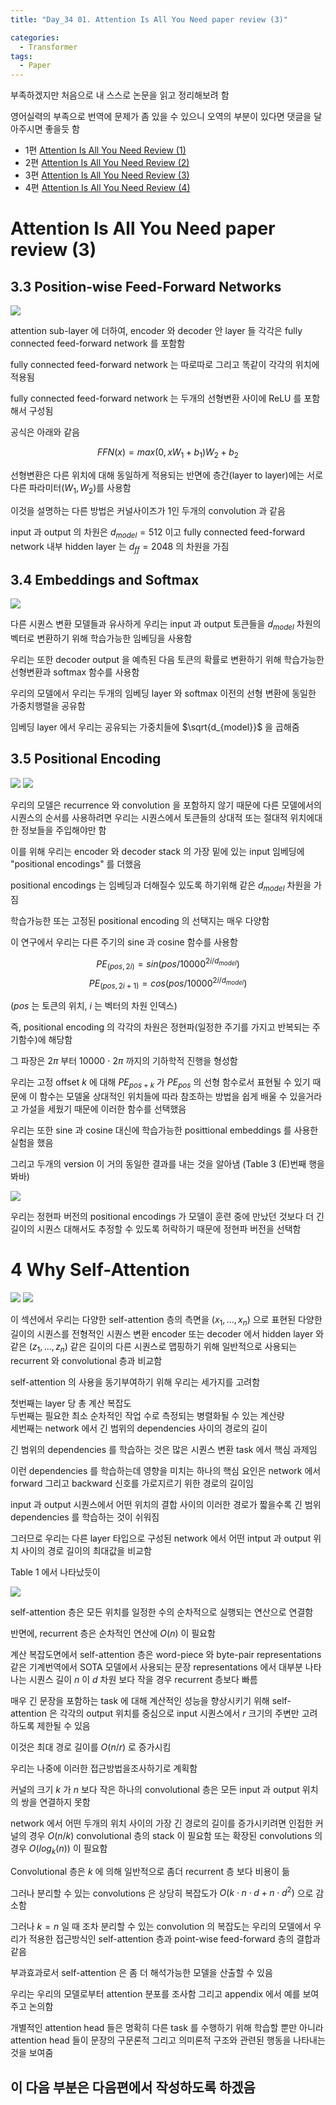 ```yaml
---
title: "Day_34 01. Attention Is All You Need paper review (3)"

categories:
  - Transformer
tags:
  - Paper
---
```


부족하겠지만 처음으로 내 스스로 논문을 읽고 정리해보려 함

영어실력의 부족으로 번역에 문제가 좀 있을 수 있으니 오역의 부분이 있다면 댓글을 달아주시면 좋을듯 함
  
- 1편 [Attention Is All You Need Review (1)]({{site.url}}/boostcamp_ai_tech/week_7/day_32/01.-Attention-Is-All-You-Need-paper-reveiw-(1)/)
- 2편 [Attention Is All You Need Review (2)]({{site.url}}/boostcamp_ai_tech/week_7/day_33/01.-Attention-Is-All-You-Need-paper-reveiw-(2)/)
- 3편 [Attention Is All You Need Review (3)]({{site.url}}/boostcamp_ai_tech/week_7/day_34/01.-Attention-Is-All-You-Need-paper-reveiw-(3)/)
- 4편 [Attention Is All You Need Review (4)]({{site.url}}/boostcamp_ai_tech/week_8/day_36/01.-Attention-Is-All-You-Need-paper-reveiw-(4)/)

# Attention Is All You Need paper review (3)

## 3.3 Position-wise Feed-Forward Networks

![]({{site.url}}/assets/images/boostcamp/ebc64d37.png)

attention sub-layer 에 더하여, encoder 와 decoder 안 layer 들 각각은 fully connected feed-forward network 를 포함함

fully connected feed-forward network 는 따로따로 그리고 똑같이 각각의 위치에 적용됨

fully connected feed-forward network 는 두개의 선형변환 사이에 ReLU 를 포함해서 구성됨

공식은 아래와 같음

$$FFN(x) = max(0, xW_1 + b_1)W_2 + b_2$$

선형변환은 다른 위치에 대해 동일하게 적용되는 반면에 층간(layer to layer)에는 서로 다른 파라미터($W_1, W_2$)를 사용함

이것을 설명하는 다른 방법은 커널사이즈가 1인 두개의 convolution 과 같음

input 과 output 의 차원은 $d_{model} = 512$ 이고 fully connected feed-forward network 내부 hidden layer 는
$d_{ff} = 2048$ 의 차원을 가짐

## 3.4 Embeddings and Softmax

![]({{site.url}}/assets/images/boostcamp/fbdf2cc1.png)

다른 시퀀스 변환 모델들과 유사하게 우리는 input 과 output 토큰들을 $d_{model}$ 차원의 벡터로 변환하기 위해 학습가능한 임베딩을
사용함

우리는 또한 decoder output 을 예측된 다음 토큰의 확률로 변환하기 위해 학습가능한 선형변환과 softmax 함수를 사용함

우리의 모델에서 우리는 두개의 임베딩 layer 와 softmax 이전의 선형 변환에 동일한 가중치행렬을 공유함

임베딩 layer 에서 우리는 공유되는 가중치들에 $\sqrt{d_{model}}$ 을 곱해줌

## 3.5 Positional Encoding

![]({{site.url}}/assets/images/boostcamp/e2340047.png)
![]({{site.url}}/assets/images/boostcamp/668d337c.png)

우리의 모델은 recurrence 와 convolution 을 포함하지 않기 때문에 다른 모델에서의 시퀀스의 순서를 사용하려면 
우리는 시퀀스에서 토큰들의 상대적 또는 절대적 위치에대한 정보들을 주입해야만 함

이를 위해 우리는 encoder 와 decoder stack 의 가장 밑에 있는 input 임베딩에 "positional encodings" 를 더했음

positional encodings 는 임베딩과 더해질수 있도록 하기위해 같은 $d_{model}$ 차원을 가짐

학습가능한 또는 고정된 positional encoding 의 선택지는 매우 다양함

이 연구에서 우리는 다른 주기의 sine 과 cosine 함수를 사용함

$$ PE_{(pos, 2i)} = sin(pos/10000^{2i/d_{model}}) $$
$$ PE_{(pos, 2i+1)} = cos(pos/10000^{2i/d_{model}}) $$

($pos$ 는 토큰의 위치, $i$ 는 벡터의 차원 인덱스)

즉, positional encoding 의 각각의 차원은 정현파(일정한 주기를 가지고 반복되는 주기함수)에 해당함

그 파장은 2$\pi$ 부터 10000 $\cdot$ 2$\pi$ 까지의 기하학적 진행을 형성함

우리는 고정 offset $k$ 에 대해 $PE_{pos+k}$ 가 $PE_{pos}$ 의 선형 함수로서 표현될 수 있기 때문에 
이 함수는 모델울 상대적인 위치들에 따라 참조하는 방법을 쉽게 배울 수 있을거라고 가설을 세웠기 때문에 이러한 함수를 선택했음

우리는 또한 sine 과 cosine 대신에 학습가능한 posittional embeddings 를 사용한 실험을 했음

그리고 두개의 version 이 거의 동일한 결과를 내는 것을 알아냄 (Table 3 (E)번째 행을 봐바)

![]({{site.url}}/assets/images/boostcamp/0b3e11de.png)

우리는 정현파 버전의 positional encodings 가 모델이 훈련 중에 만났던 것보다 더 긴 길이의 시퀀스 대해서도 추정할 수 있도록
허락하기 때문에 정현파 버전을 선택함

# 4 Why Self-Attention

![]({{site.url}}/assets/images/boostcamp/622e0dc4.png)
![]({{site.url}}/assets/images/boostcamp/231357a1.png)

이 섹션에서 우리는 다양한 self-attention 층의 측면을 $(x_1, ..., x_n)$ 으로 표현된 다양한길이의 시퀀스를
전형적인 시퀀스 변환 encoder 또는 decoder 에서 hidden layer 와 같은 $(z_1, ..., z_n)$ 같은 길이의 다른 시퀀스로 맵핑하기 위해 
일반적으로 사용되는 recurrent 와 convolutional 층과 비교함

self-attention 의 사용을 동기부여하기 위해 우리는 세가지를 고려함

첫번째는 layer 당 총 계산 복잡도  
두번째는 필요한 최소 순차적인 작업 수로 측정되는 병렬화될 수 있는 계산량  
세번째는 network 에서 긴 범위의 dependencies 사이의 경로의 길이

긴 범위의 dependencies 를 학습하는 것은 많은 시퀀스 변환 task 에서 핵심 과제임

이런 dependencies 를 학습하는데 영향을 미치는 하나의 핵심 요인은 network 에서 forward 그리고 backward 신호를 
가로지르기 위한 경로의 길이임

input 과 output 시퀀스에서 어떤 위치의 결합 사이의 이러한 경로가 짧을수록 긴 범위 dependencies 를 학습하는 것이 쉬워짐

그러므로 우리는 다른 layer 타입으로 구성된 network 에서 어떤 intput 과 output 위치 사이의 경로 길이의 최대값을 비교함

Table 1 에서 나타났듯이 

![]({{site.url}}/assets/images/boostcamp/77010637.png)

self-attention 층은 모든 위치를 일정한 수의 순차적으로 실행되는 연산으로 연결함

반면에, recurrent 층은 순차적인 연산에 $O(n)$ 이 필요함

계산 복잡도면에서 self-attention 층은 word-piece 와 byte-pair representations 같은 기계번역에서 SOTA 모델에서
사용되는 문장 representations 에서 대부분 나타나는 시퀀스 길이 $n$ 이 $d$ 차원 보다 작을 경우 recurrent 층보다 빠름

매우 긴 문장을 포함하는 task 에 대해 계산적인 성능을 향상시키기 위해 self-attention 은 각각의 output 위치를 중심으로 
input 시퀀스에서 $r$ 크기의 주변만 고려하도록 제한될 수 있음

이것은 최대 경로 길이를 $O(n/r)$ 로 증가시킴

우리는 나중에 이러한 접근방법을조사하기로 계획함

커널의 크기 $k$ 가 $n$ 보다 작은 하나의 convolutional 층은 모든 input 과 output 위치의 쌍을 연결하지 못함

network 에서 어떤 두개의 위치 사이의 가장 긴 경로의 길이를 증가시키려면 
인접한 커널의 경우 $O(n/k)$ convolutional 층의 stack 이 필요함 
또는 확장된 convolutions 의 경우 $O(log_k(n))$ 이 필요함

Convolutional 층은 $k$ 에 의해 일반적으로 좀더 recurrent 층 보다 비용이 듦

그러나 분리할 수 있는 convolutions 은 상당히 복잡도가 $O(k \cdot n \cdot d + n \cdot d^2)$ 으로 감소함

그러나 $k = n$ 일 때 조차 분리할 수 있는 convolution 의 복잡도는 우리의 모델에서 우리가 적용한 접근방식인 
self-attention 층과 point-wise feed-forward 층의 결합과 같음

부과효과로서 self-attention 은 좀 더 해석가능한 모델을 산출할 수 있음

우리는 우리의 모델로부터 attention 분포를 조사함 그리고 appendix 에서 예를 보여주고 논의함

개별적인 attention head 들은 명확히 다른 task 를 수행하기 위해 학습할 뿐만 아니라 
attention head 들이 문장의 구문론적 그리고 의미론적 구조와 관련된 행동을 나타내는 것을 보여줌

## 이 다음 부분은 다음편에서 작성하도록 하겠음


